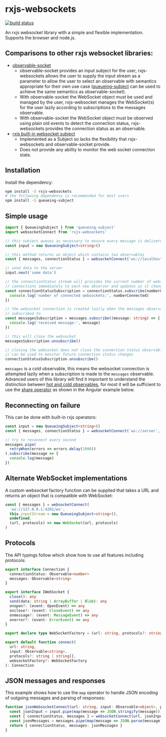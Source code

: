 # rxjs-websockets

[![build status](https://circleci.com/gh/ohjames/rxjs-websockets.png?style=shield)](https://circleci.com/gh/ohjames/rxjs-websockets)

An rxjs websocket library with a simple and flexible implementation. Supports the browser and node.js.

## Comparisons to other rxjs websocket libraries:

 * [observable-socket](https://github.com/killtheliterate/observable-socket)
   * observable-socket provides an input subject for the user, rxjs-websockets allows the user to supply the input stream as a parameter to allow the user to select an observable with semantics appropriate for their own use case ([queueing-subject](https://github.com/ohjames/queueing-subject) can be used to achieve the same semantics as observable-socket).
   * With observable-socket the WebSocket object must be used and managed by the user, rxjs-websocket manages the WebSocket(s) for the user lazily according to subscriptions to the messages observable.
   * With observable-socket the WebSocket object must be observed using plain old events to detect the connection status, rxjs-websockets provides the connection status as an observable.
 * [rxjs built-in websocket subject](https://github.com/ReactiveX/rxjs/blob/next/src/observable/dom/webSocket.ts)
   * Implemented as a Subject so lacks the flexibility that rxjs-websockets and observable-socket provide.
   * Does not provide any ability to monitor the web socket connection state.

## Installation

Install the dependency:

```bash
npm install -S rxjs-websockets
# the following dependency is recommended for most users
npm install -S queueing-subject
```

## Simple usage

```typescript
import { QueueingSubject } from 'queueing-subject'
import websocketConnect from 'rxjs-websockets'

// this subject queues as necessary to ensure every message is delivered
const input = new QueueingSubject<string>()

// this method returns an object which contains two observables
const { messages, connectionStatus } = websocketConnect('ws://localhost/websocket-path', input)

// send data to the server
input.next('some data')

// the connectionStatus stream will provides the current number of websocket
// connections immediately to each new observer and updates as it changes
const connectionStatusSubscription = connectionStatus.subscribe(numberConnected => {
  console.log('number of connected websockets:', numberConnected)
})

// the websocket connection is created lazily when the messages observable is
// subscribed to
const messagesSubscription = messages.subscribe((message: string) => {
  console.log('received message:', message)
})

// this will close the websocket
messagesSubscription.unsubscribe()

// closing the websocket does not close the connection status observable, it
// can be used to monitor future connection status changes
connectionStatusSubscription.unsubscribe()
```

`messages` is a cold observable, this means the websocket connection is attempted lazily when a subscription is made to the `messages` observable. Advanced users of this library will find it important to understand the distinction between [hot and cold observables](https://blog.thoughtram.io/angular/2016/06/16/cold-vs-hot-observables.html), for most it will be sufficient to use the [share operator](http://reactivex.io/rxjs/class/es6/Observable.js~Observable.html#instance-method-share) as shown in the Angular example below.

## Reconnecting on failure

This can be done with built-in rxjs operators:

```typescript
const input = new QueueingSubject<string>()
const { messages, connectionStatus } = websocketConnect(`ws://server`, input)

// try to reconnect every second
messages.pipe(
  retryWhen(errors => errors.delay(1000))
).subscribe(message => {
  console.log(message)
})
```

## Alternate WebSocket implementations

A custom websocket factory function can be supplied that takes a URL and returns an object that is compatible with WebSocket:

```typescript
const { messages } = websocketConnect(
  'ws://127.0.0.1:4201/ws',
  this.inputStream = new QueueingSubject<string>(),
  undefined,
  (url, protocols) => new WebSocket(url, protocols)
)
```

## Protocols

The API typings follow which show how to use all features including protocols:

```typescript
export interface Connection {
  connectionStatus: Observable<number>
  messages: Observable<string>
}

export interface IWebSocket {
  close(): any
  send(data: string | ArrayBuffer | Blob): any
  onopen?: (event: OpenEvent) => any
  onclose?: (event: CloseEvent) => any
  onmessage?: (event: MessageEvent) => any
  onerror?: (event: ErrorEvent) => any
}

export declare type WebSocketFactory = (url: string, protocols?: string | string[]) => IWebSocket

export default function connect(
  url: string,
  input: Observable<string>,
  protocols?: string | string[],
  websocketFactory?: WebSocketFactory
): Connection
```

## JSON messages and responses

This example shows how to use the `map` operator to handle JSON encoding of outgoing messages and parsing of responses:

```typescript
function jsonWebsocketConnect(url: string, input: Observable<object>, protocols?: string | string[]) {
  const jsonInput = input.pipe(map(message => JSON.stringify(message)))
  const { connectionStatus, messages } = websocketConnect(url, jsonInput, protocols)
  const jsonMessages = messages.pipe(map(message => JSON.parse(message)))
  return { connectionStatus, messages: jsonMessages }
}
```

